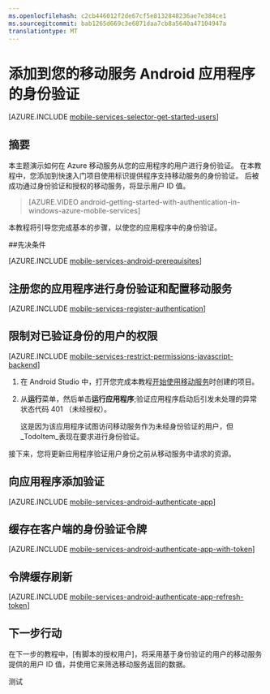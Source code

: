 ```yaml
---
ms.openlocfilehash: c2cb446012f2de67cf5e8132848236ae7e384ce1
ms.sourcegitcommit: bab1265d669c3e6871daa7cb8a5640a47104947a
translationtype: MT
---
```

<properties
    pageTitle="开始使用身份验证 (Android) |Microsoft Azure"
    description="了解如何使用移动服务通过多种身份提供程序，包括 Google、 Facebook、 Twitter，以及 Microsoft Android 应用程序的用户进行身份验证。"
    services="mobile-services"
    documentationCenter="android"
    authors="RickSaling"
    manager="dwrede"
    editor=""/>

<tags
    ms.service="mobile-services"
    ms.workload="mobile"
    ms.tgt_pltfrm="mobile-android"
    ms.devlang="java"
    ms.topic="article"
    ms.date="06/16/2015"
    ms.author="ricksal"/>

# 添加到您的移动服务 Android 应用程序的身份验证

[AZURE.INCLUDE [mobile-services-selector-get-started-users](../../includes/mobile-services-selector-get-started-users.md)]

## 摘要

本主题演示如何在 Azure 移动服务从您的应用程序的用户进行身份验证。 在本教程中，您添加到快速入门项目使用标识提供程序支持移动服务的身份验证。 后被成功通过身份验证和授权的移动服务，将显示用户 ID 值。

> [AZURE.VIDEO android-getting-started-with-authentication-in-windows-azure-mobile-services]

本教程将引导您完成基本的步骤，以使您的应用程序中的身份验证。


##先决条件

[AZURE.INCLUDE [mobile-services-android-prerequisites](../../includes/mobile-services-android-prerequisites.md)]

## 注册您的应用程序进行身份验证和配置移动服务

[AZURE.INCLUDE [mobile-services-register-authentication](../../includes/mobile-services-register-authentication.md)]

## 限制对已验证身份的用户的权限

[AZURE.INCLUDE [mobile-services-restrict-permissions-javascript-backend](../../includes/mobile-services-restrict-permissions-javascript-backend.md)]

1. 在 Android Studio 中，打开您完成本教程[开始使用移动服务]时创建的项目。

2. 从**运行**菜单，然后单击**运行应用程序**;验证应用程序启动后引发未处理的异常状态代码 401 （未经授权）。

     这是因为该应用程序试图访问移动服务作为未经身份验证的用户，但_TodoItem_表现在要求进行身份验证。

接下来，您将更新应用程序验证用户身份之前从移动服务中请求的资源。

## 向应用程序添加验证

[AZURE.INCLUDE [mobile-services-android-authenticate-app](../../includes/mobile-services-android-authenticate-app.md)]

## <a name="cache-tokens"></a>缓存在客户端的身份验证令牌

[AZURE.INCLUDE [mobile-services-android-authenticate-app-with-token](../../includes/mobile-services-android-authenticate-app-with-token.md)]

## <a name="refresh-tokens"></a>令牌缓存刷新

[AZURE.INCLUDE [mobile-services-android-authenticate-app-refresh-token](../../includes/mobile-services-android-authenticate-app-refresh-token.md)]



## <a name="next-steps"></a>下一步行动

在下一步的教程中，[有脚本的授权用户]，将采用基于身份验证的用户的移动服务提供的用户 ID 值，并使用它来筛选移动服务返回的数据。

<!-- Anchors. -->
[注册您的应用程序进行身份验证和配置移动服务]: #register
[限制为经过身份验证的用户的表权限]: #permissions
[向应用程序添加验证]: #add-authentication
[存储在客户端的身份验证令牌]: #cache-tokens
[刷新已到期的令牌]: #refresh-tokens
[下一步行动]:#next-steps

<!-- Images. -->




[4]: ./media/mobile-services-android-get-started-users/mobile-services-selection.png
[5]: ./media/mobile-services-android-get-started-users/mobile-service-uri.png







[13]: ./media/mobile-services-android-get-started-users/mobile-identity-tab.png
[14]: ./media/mobile-services-android-get-started-users/mobile-portal-data-tables.png
[15]: ./media/mobile-services-android-get-started-users/mobile-portal-change-table-perms.png


<!-- URLs. -->

[提交应用程序页]: http://go.microsoft.com/fwlink/p/?LinkID=266582
[我的应用程序]: http://go.microsoft.com/fwlink/p/?LinkId=262039
[对于 Windows live SDK]: http://go.microsoft.com/fwlink/p/?LinkId=262253
[为使用实时连接的 Windows 应用商店应用程序的单一登录]: /develop/mobile/tutorials/single-sign-on-windows-8-dotnet
[开始使用移动服务]: /develop/mobile/tutorials/get-started-android
[添加到现有应用程序的移动服务]: /develop/mobile/tutorials/get-started-with-data-android
[开始使用身份验证]: /develop/mobile/tutorials/get-started-with-users-android
[开始使用推式通知]: /develop/mobile/tutorials/get-started-with-push-android
[授权用户使用的脚本]: /develop/mobile/tutorials/authorize-users-in-scripts-android

[Azure 的管理门户]: https://manage.windowsazure.com/

测试
